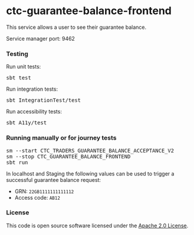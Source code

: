 
# ctc-guarantee-balance-frontend

This service allows a user to see their guarantee balance.

Service manager port: 9462

### Testing

Run unit tests:
<pre>sbt test</pre>  
Run integration tests:
<pre>sbt IntegrationTest/test</pre>
Run accessibility tests:
<pre>sbt A11y/test</pre>

### Running manually or for journey tests

<pre>
sm --start CTC_TRADERS_GUARANTEE_BALANCE_ACCEPTANCE_V2
sm --stop CTC_GUARANTEE_BALANCE_FRONTEND
sbt run
</pre>

In localhost and Staging the following values can be used to trigger a successful guarantee balance request:
* GRN: `22GB1111111111112`
* Access code: `AB12`

### License

This code is open source software licensed under the [Apache 2.0 License]("http://www.apache.org/licenses/LICENSE-2.0.html").
